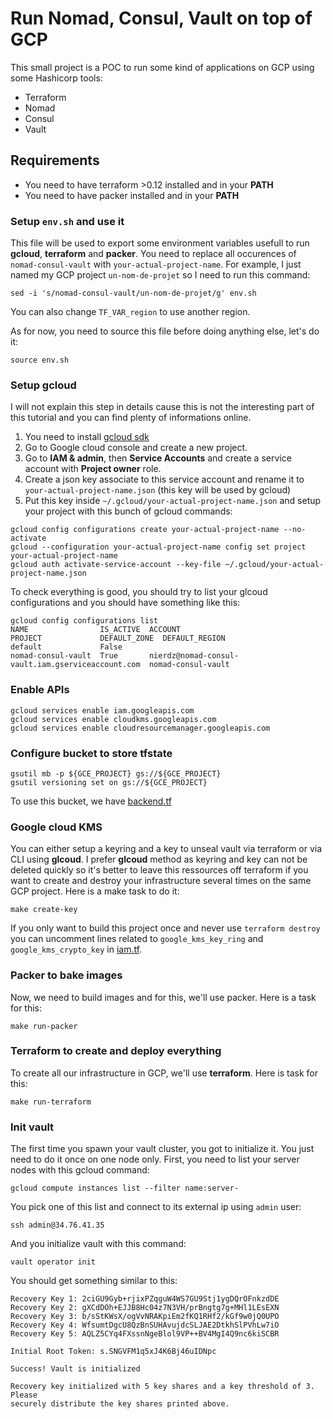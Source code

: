 # Run Nomad, Consul, Vault on top of GCP

This small project is a POC to run some kind of applications on GCP using some Hashicorp tools:

- Terraform
- Nomad
- Consul
- Vault

## Requirements

- You need to have terraform >0.12 installed and in your **PATH**
- You need to have packer installed and in your **PATH**

### Setup `env.sh` and use it

This file will be used to export some environment variables usefull to run **gcloud**, **terraform** and **packer**.
You need to replace all occurences of `nomad-consul-vault` with `your-actual-project-name`.
For example, I just named my GCP project `un-nom-de-projet` so I need to run this command:
```
sed -i 's/nomad-consul-vault/un-nom-de-projet/g' env.sh
```

You can also change `TF_VAR_region` to use another region.

As for now, you need to source this file before doing anything else, let's do it:
```
source env.sh
```

### Setup gcloud

I will not explain this step in details cause this is not the interesting part of this tutorial and you can find plenty of informations online.

1. You need to install [gcloud sdk](https://cloud.google.com/sdk/install)
2. Go to Google cloud console and create a new project.
3. Go to **IAM & admin**, then **Service Accounts** and create a service account with **Project owner** role.
4. Create a json key associate to this service account and rename it to `your-actual-project-name.json` (this key will be used by gcloud)
5. Put this key inside `~/.gcloud/your-actual-project-name.json` and setup your project with this bunch of gcloud commands:
```
gcloud config configurations create your-actual-project-name --no-activate
gcloud --configuration your-actual-project-name config set project your-actual-project-name
gcloud auth activate-service-account --key-file ~/.gcloud/your-actual-project-name.json
```

To check everything is good, you should try to list your glcoud configurations and you should have something like this:
```
gcloud config configurations list
NAME                IS_ACTIVE  ACCOUNT                                            PROJECT             DEFAULT_ZONE  DEFAULT_REGION
default             False
nomad-consul-vault  True       nierdz@nomad-consul-vault.iam.gserviceaccount.com  nomad-consul-vault
```

### Enable APIs

```
gcloud services enable iam.googleapis.com
gcloud services enable cloudkms.googleapis.com
gcloud services enable cloudresourcemanager.googleapis.com
```

### Configure bucket to store tfstate

```
gsutil mb -p ${GCE_PROJECT} gs://${GCE_PROJECT}
gsutil versioning set on gs://${GCE_PROJECT}
```

To use this bucket, we have [backend.tf](terraform/backend.tf)

### Google cloud KMS

You can either setup a keyring and a key to unseal vault via terraform or via CLI using **glcoud**. I prefer **glcoud** method as keyring and key can not be deleted quickly so it's better to leave this ressources off terraform if you want to create and destroy your infrastructure several times on the same GCP project. Here is a make task to do it:
```
make create-key
```

If you only want to build this project once and never use `terraform destroy` you can uncomment lines related to `google_kms_key_ring` and `google_kms_crypto_key` in [iam.tf](terraform/iam.tf).

### Packer to bake images

Now, we need to build images and for this, we'll use packer. Here is a task for this:
```
make run-packer
```

### Terraform to create and deploy everything

To create all our infrastructure in GCP, we'll use **terraform**. Here is task for this:
```
make run-terraform
```

### Init vault

The first time you spawn your vault cluster, you got to initialize it. You just need to do it once on one node only. First, you need to list your server nodes with this gcloud command:
```
gcloud compute instances list --filter name:server-
```

You pick one of this list and connect to its external ip using `admin` user:
```
ssh admin@34.76.41.35
```

And you initialize vault with this command:
```
vault operator init
```

You should get something similar to this:
```
Recovery Key 1: 2ciGU9Gyb+rjixPZqguW4WS7GU9Stj1ygDQrOFnkzdDE
Recovery Key 2: gXCdDOh+EJJB8Hc04z7N3VH/prBngtg7g+MHl1LEsEXN
Recovery Key 3: b/sStKWsX/ogVvNRAKpiEm2fKQ1RHf2/kGf9w0jQ0UPO
Recovery Key 4: WfsumtDgcU8QzBnSUHAvujdcSLJAE2DtkhSlPVhLw7iO
Recovery Key 5: AQLZ5CYq4FXssnNgeBlol9VP++BV4MgI4Q9nc6kiSCBR

Initial Root Token: s.SNGVFM1q5xJ4K6Bj46uIDNpc

Success! Vault is initialized

Recovery key initialized with 5 key shares and a key threshold of 3. Please
securely distribute the key shares printed above.
```
